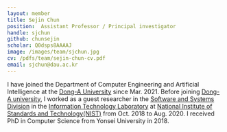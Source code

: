 ```yaml
---
layout: member
title: Sejin Chun
position:  Assistant Professor / Principal investigator 
handle: sjchun
github: chunsejin
scholar: Q0dsps8AAAAJ
image: /images/team/sjchun.jpg
cv: /pdfs/team/sejin-chun-cv.pdf
email: sjchun@dau.ac.kr
---
```


I have joined the Department of Computer Engineering and Artificial Intelligence at the [Dong-A University](https://english.donga.ac.kr/sites/english/index.do) since Mar. 2021. Before joining [Dong-A university](https://english.donga.ac.kr/sites/english/index.do), I worked as a guest researcher in the [Software and Systems Division](https://www.nist.gov/itl/ssd) in the [Information Technology Laboratory](https://www.nist.gov/itl) at [National Institute of Standards and Technology(NIST)](https://www.nist.gov/) from Oct. 2018 to Aug. 2020. I received PhD in Computer Science from Yonsei University in 2018. 

